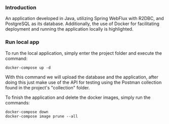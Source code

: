 ### Introduction
An application developed in Java, utilizing Spring WebFlux with R2DBC, and PostgreSQL as its database. Additionally, the use of Docker for facilitating deployment and running the application locally is highlighted.

### Run local app
To run the local application, simply enter the project folder and execute the command:
````shell
docker-compose up -d
````
With this command we will upload the database and the application, after doing this
just make use of the API for testing using the Postman collection found
in the project's "collection" folder.

To finish the application and delete the docker images, simply run the commands:
````shell
docker-compose down
docker-compose image prune --all
````

